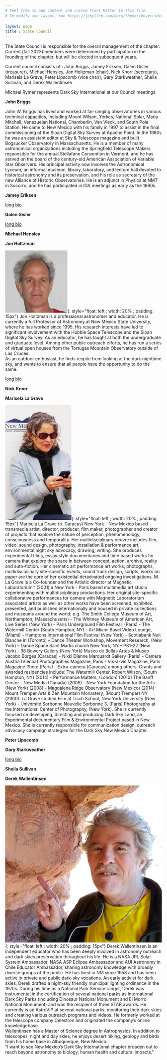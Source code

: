 ```yaml
---
# Feel free to add content and custom Front Matter to this file.
# To modify the layout, see https://jekyllrb.com/docs/themes/#overriding-theme-defaults

layout: page
title : State Council
---
```


The State Council is responsible for the overall management of the 
chapter. Current (fall 2023) members were determined by participation
in the founding of the chapter, but will be elected in subsequent
years. 

Current council consists of : John Briggs, Jamey Eriksen,  Galen
Gisler (treasurer), Michael Hensley, Jon Holtzman (chair),
Nick Knorr (secretary), Marisela La Grave, Peter Lipscomb (vice chair),
Gary Starkweather, Sheila Sullivan, and Derek Wallentinsen

Michael Rymer represents Dark Sky International at our Council
meetings.

**John Briggs**

John W. Briggs has lived and worked at far-ranging observatories
in various technical capacities, including Mount Wilson, Yerkes,
National Solar, Maria Mitchell, Venezuelan National, Chamberlin,
Van Vleck, and South Pole Station.  He came to New Mexico with his
family in 1997 to assist in the final commissioning of the Sloan
Digital Sky Survey at Apache Point.  In the 1980s he was an assistant
editor at Sky & Telescope magazine and built Bogsucker Observatory
in Massachusetts.  He is a member of many astronomical organizations
including the Springfield Telescope Makers responsible for the
annual Stellafane Convention in Vermont, and he has served on the
board of the century-old American Association of Variable Star
Observers.  His principal activity now involves the Astronomical
Lyceum, an informal museum, library, laboratory, and lecture hall
devoted to historical astronomy and its preservation, and his role
as secretary of the new Alliance of Historic Observatories.  He is
an adjunct in Physics at NMT in Socorro, and he has participated
in IDA meetings as early as the 1990s.


**Jamey Eriksen**

[long bio](bios/bios#Eriksen)

**Galen Gisler**

[long bio](bios/bios#Gisler)

**Michael Hensley**

**Jon Holtzman**

![image](bios/holtz.jpg){: style="float: left ; width: 20% ; padding: 15px"}
Jon Holtzman is a professional astronomer and educator. He is currently a full 
Professor of Astronomy at New Mexico State University, where he has worked
since 1995. His research interests have led to significant involvement with 
the Hubble Space Telescope and the Sloan Digital Sky Survey. As an educator,
he has taught at both the undergraduate and graduate level. Among other public
outreach efforts, he has run a series of virtual open houses from the 
Tortugas Mountain Observatory outside of Las Cruces.  
As an outdoor enthusiast, he finds respite from looking at the dark nighttime
sky, and wants to ensure that all people have the opportunity to do the same.

[long bio](bios/bios#Holtzman)

**Nick Knorr**

**Marisela La Grave**

![image](bios/marisela.jpeg){: style="float: left ; width: 20% ; padding: 15px"}
Marisela La Grave (b. Caracas) New York - New Mexico based transmedia
artist, director, producer, film maker, photographer and creator
of projects that explore the nature of perception, phenomenology,
consciousness and temporality. Her multidisciplinary oeuvre includes
film, video, sound design, photography, installation & performance
art, environmental night sky advocacy, drawing, writing. She produces
experimental films, essay style documentaries and time based works
for camera that explore the space in between concept, action,
archive, reality and auto-fiction. Her cinematic art performance
art works, photographs, multidisciplinary site-specific events,
sound track design, scripts, works on paper are the core of her
existential deracinated ongoing investigations.  M. La Grave  is a
Co-founder and the Artistic director at Magnetic Laboratorium™
(2001) a New York - Paris  based multimedia art studio experimenting
with multidisciplinary productions. Her original site-specific
collaborative performances for camera with Magnetic Laboratorium
associated artists as well as other works have been screened,
exhibited, presented, and published internationally and housed in
private collections and museums around the world; e.g. The Smith
College Museum of Art, Northampton, (Massachusetts) - The Whitney
Museum of American Art, Live Series (New York) - Paris Underground
Film Festival, (Paris) - The Watermill Center (South Hampton, NY) - Art Miami Basel Video Lounge, (Miami)  – Hamptons International
Film Festival (New York) - Scotiabank Nuit Blanche in (Toronto) –
Dance Theater Workshop, Movement Research, (New York) – Dance Space
Saint Marks church New York, NY – PS1-22 (New York) - 98 Bowery
Gallery (New York) Museo de Bellas Artes & Museo Jacobo Borges
(Caracas) - Nikki Dianne Marquardt Gallery (Paris) - Camera Austria
(Vienna) Photographies Magazine, Paris - Vis-à-vis Magazine, Paris
Magazine Photo (Paris) - Extra-camera (Caracas) among others. Grants
and awarded residencies  include: The Watermill Center, Robert
Wilson, (South Hampton, NY) (2014) - Performance Matters, (London)
(2010) The Banff Center - New Media (Canada) (2009) - New York
Foundation for the Arts (New York) (2008) - Magdalena Ridge Observatory
(New Mexico) (2014)- Mount Tremper Arts & Zen Mountain Monastery,
(Mount Tremper) NY (2000).  La Grave studied Film at Tisch School,
New York University (New York) - Université Sorbonne Nouvelle
Sorbonne 3, (Paris) Photography at the International Center of
Photography, (New York). She is currently focused on developing,
directing and producing Dark Sky Land, an Experimental documentary
Film & Environmental Project based in New Mexico. She is currently
responsible for communication design, outreach advocacy campaign
strategies for the Dark Sky New Mexico Chapter.


**Peter Lipscomb**

**Gary Starkweather**

[long bio](bios/bios#Starkweather)

**Sheila Sullivan**

**Derek Wallentinsen**  

![image](bios/wallentinsen.jpg){: style="float: left ; width: 20% ; padding: 15px"}
Derek Wallentinsen is an independent educator who has been deeply involved in
astronomy outreach and dark skies preservation throughout his life. He is a NASA
JPL Solar System Ambassador, NASA ASP Eclipse Ambassador and AUI Astronomy
in Chile Educator Ambassador, sharing astronomy knowledge with broadly diverse
groups of the public. He has lived in NM since 1958 and has been active in private
and public dark-sky vocations. An early activist for dark skies, Derek drafted a
night-sky friendly municipal lighting ordinance in the 1970s. During his time as a
National Park Service ranger, Derek was instrumental in the certification of
several national parks as International Dark Sky Parks (including Dinosaur
National Monument and El Morro National Monument) and was the recipient of
three STAR awards. He currently is an AstroVIP at several national parks,
monitoring their dark skies and creating various outreach programs and videos.
He formerly worked at the telescope company Celestron and originated the
company’s online knowledgebase.  
Wallentinsen has a Master of Science degree in Astrophysics. In addition to
telescopes, night and day skies, he enjoys desert hiking, geology and birds from
his home base in Albuquerque, New Mexico.  
“I want to see New Mexico’s Dark Sky International chapter broaden out to reach
beyond astronomy to biology, human health and cultural impacts.”


